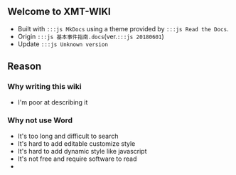 ## Welcome to XMT-WIKI
* Built with `:::js MkDocs` using a theme provided by `:::js Read the Docs`.
* Origin `:::js 基本事件指南.docs`(ver.`:::js 20180601`)
* Update `:::js Unknown version`

## Reason
### Why writing this wiki
* I'm poor at describing it

### Why not use Word
* It's too long and difficult to search
* It's hard to add editable customize style
* It's hard to add dynamic style like javascript
* It's not free and require software to read 
* 



